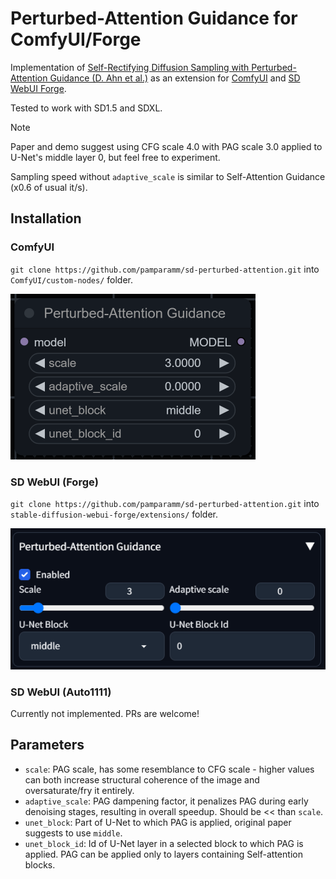 # Perturbed-Attention Guidance for ComfyUI/Forge

Implementation of [Self-Rectifying Diffusion Sampling
with Perturbed-Attention Guidance (D. Ahn et al.)](https://ku-cvlab.github.io/Perturbed-Attention-Guidance/) as an extension for [ComfyUI](https://github.com/comfyanonymous/ComfyUI) and [SD WebUI Forge](https://github.com/lllyasviel/stable-diffusion-webui-forge).

Tested to work with SD1.5 and SDXL.

> [!NOTE]
> Paper and demo suggest using CFG scale 4.0 with PAG scale 3.0 applied to U-Net's middle layer 0, but feel free to experiment.
>
> Sampling speed without `adaptive_scale` is similar to Self-Attention Guidance (x0.6 of usual it/s).

## Installation

### ComfyUI

`git clone https://github.com/pamparamm/sd-perturbed-attention.git` into `ComfyUI/custom-nodes/` folder.

![comfyui-node](examples/comfyui-node.png)

### SD WebUI (Forge)

`git clone https://github.com/pamparamm/sd-perturbed-attention.git` into `stable-diffusion-webui-forge/extensions/` folder.

![forge-script](examples/forge-script.png)

### SD WebUI (Auto1111)
Currently not implemented. PRs are welcome!

## Parameters

- `scale`: PAG scale, has some resemblance to CFG scale - higher values can both increase structural coherence of the image and oversaturate/fry it entirely.
- `adaptive_scale`: PAG dampening factor, it penalizes PAG during early denoising stages, resulting in overall speedup. Should be << than `scale`.
- `unet_block`: Part of U-Net to which PAG is applied, original paper suggests to use `middle`.
- `unet_block_id`: Id of U-Net layer in a selected block to which PAG is applied. PAG can be applied only to layers containing Self-attention blocks.